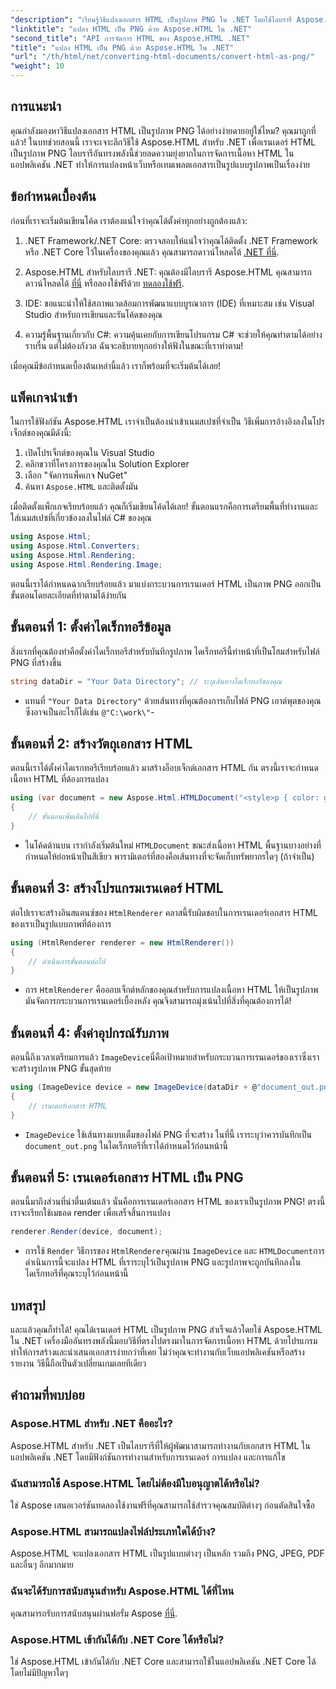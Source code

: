```yaml
---
"description": "เรียนรู้วิธีแปลงเอกสาร HTML เป็นรูปภาพ PNG ใน .NET โดยใช้ไลบรารี Aspose.HTML ทำตามบทช่วยสอนทีละขั้นตอนของเราเพื่อแปลง HTML เป็นรูปภาพอย่างง่ายดาย"
"linktitle": "แปลง HTML เป็น PNG ด้วย Aspose.HTML ใน .NET"
"second_title": "API การจัดการ HTML ของ Aspose.HTML .NET"
"title": "แปลง HTML เป็น PNG ด้วย Aspose.HTML ใน .NET"
"url": "/th/html/net/converting-html-documents/convert-html-as-png/"
"weight": 10
---
```


## การแนะนำ

คุณกำลังมองหาวิธีแปลงเอกสาร HTML เป็นรูปภาพ PNG ได้อย่างง่ายดายอยู่ใช่ไหม? คุณมาถูกที่แล้ว! ในบทช่วยสอนนี้ เราจะเจาะลึกวิธีใช้ Aspose.HTML สำหรับ .NET เพื่อเรนเดอร์ HTML เป็นรูปภาพ PNG ไลบรารีอันทรงพลังนี้ช่วยลดความยุ่งยากในการจัดการเนื้อหา HTML ในแอปพลิเคชัน .NET ทำให้การแปลงหน้าเว็บหรือเทมเพลตเอกสารเป็นรูปแบบรูปภาพเป็นเรื่องง่าย

## ข้อกำหนดเบื้องต้น

ก่อนที่เราจะเริ่มต้นเขียนโค้ด เราต้องแน่ใจว่าคุณได้ตั้งค่าทุกอย่างถูกต้องแล้ว:

1. .NET Framework/.NET Core: ตรวจสอบให้แน่ใจว่าคุณได้ติดตั้ง .NET Framework หรือ .NET Core ไว้ในเครื่องของคุณแล้ว คุณสามารถดาวน์โหลดได้ [.NET ที่นี่](https://dotnet-microsoft.com/download).

2. Aspose.HTML สำหรับไลบรารี .NET: คุณต้องมีไลบรารี Aspose.HTML คุณสามารถดาวน์โหลดได้ [ที่นี่](https://releases.aspose.com/html/net/) หรือลองใช้ฟรีด้วย [ทดลองใช้ฟรี](https://releases-aspose.com/).

3. IDE: ขอแนะนำให้ใช้สภาพแวดล้อมการพัฒนาแบบบูรณาการ (IDE) ที่เหมาะสม เช่น Visual Studio สำหรับการเขียนและรันโค้ดของคุณ

4. ความรู้พื้นฐานเกี่ยวกับ C#: ความคุ้นเคยกับการเขียนโปรแกรม C# จะช่วยให้คุณทำตามได้อย่างราบรื่น แต่ไม่ต้องกังวล ฉันจะอธิบายทุกอย่างให้ฟังในขณะที่เราทำตาม!

เมื่อคุณมีข้อกำหนดเบื้องต้นเหล่านี้แล้ว เราก็พร้อมที่จะเริ่มต้นได้เลย!

## แพ็คเกจนำเข้า

ในการใช้ฟังก์ชัน Aspose.HTML เราจำเป็นต้องนำเข้าเนมสเปซที่จำเป็น วิธีเพิ่มการอ้างอิงลงในโปรเจ็กต์ของคุณมีดังนี้:

1. เปิดโปรเจ็กต์ของคุณใน Visual Studio
2. คลิกขวาที่โครงการของคุณใน Solution Explorer
3. เลือก "จัดการแพ็คเกจ NuGet"
4. ค้นหา `Aspose.HTML` และติดตั้งมัน

เมื่อติดตั้งแพ็กเกจเรียบร้อยแล้ว คุณก็เริ่มเขียนโค้ดได้เลย! ขั้นตอนแรกคือการเตรียมพื้นที่ทำงานและใส่เนมสเปซที่เกี่ยวข้องลงในไฟล์ C# ของคุณ

```csharp
using Aspose.Html;
using Aspose.Html.Converters;
using Aspose.Html.Rendering;
using Aspose.Html.Rendering.Image;
```

ตอนนี้เราได้กำหนดฉากเรียบร้อยแล้ว มาแบ่งกระบวนการเรนเดอร์ HTML เป็นภาพ PNG ออกเป็นขั้นตอนโดยละเอียดที่ทำตามได้ง่ายกัน

## ขั้นตอนที่ 1: ตั้งค่าไดเร็กทอรีข้อมูล

สิ่งแรกที่คุณต้องทำคือตั้งค่าไดเร็กทอรีสำหรับบันทึกรูปภาพ ไดเร็กทอรีนี้ทำหน้าที่เป็นโฮมสำหรับไฟล์ PNG ที่สร้างขึ้น

```csharp
string dataDir = "Your Data Directory"; // ระบุเส้นทางไดเร็กทอรีของคุณ
```

- แทนที่ `"Your Data Directory"` ด้วยเส้นทางที่คุณต้องการเก็บไฟล์ PNG เอาต์พุตของคุณ ซึ่งอาจเป็นอะไรก็ได้เช่น `@"C:\work\"`-

## ขั้นตอนที่ 2: สร้างวัตถุเอกสาร HTML

ตอนนี้เราได้ตั้งค่าไดเรกทอรีเรียบร้อยแล้ว มาสร้างอ็อบเจ็กต์เอกสาร HTML กัน ตรงนี้เราจะกำหนดเนื้อหา HTML ที่ต้องการแปลง

```csharp
using (var document = new Aspose.Html.HTMLDocument("<style>p { color: green; }</style><p>my first paragraph</p>", dataDir))
{
    // ขั้นตอนเพิ่มเติมไปที่นี่
}
```

- ในโค้ดด้านบน เรากำลังเริ่มต้นใหม่ `HTMLDocument` ขณะส่งเนื้อหา HTML พื้นฐานบางอย่างที่กำหนดให้ย่อหน้าเป็นสีเขียว พารามิเตอร์ที่สองคือเส้นทางที่จะจัดเก็บทรัพยากรใดๆ (ถ้าจำเป็น)

## ขั้นตอนที่ 3: สร้างโปรแกรมเรนเดอร์ HTML

ต่อไปเราจะสร้างอินสแตนซ์ของ `HtmlRenderer` คลาสนี้รับผิดชอบในการเรนเดอร์เอกสาร HTML ของเราเป็นรูปแบบภาพที่ต้องการ

```csharp
using (HtmlRenderer renderer = new HtmlRenderer())
{
    // ดำเนินการขั้นตอนต่อไป
}
```

- การ `HtmlRenderer` คือออบเจ็กต์หลักของคุณสำหรับการแปลงเนื้อหา HTML ให้เป็นรูปภาพ มันจัดการกระบวนการเรนเดอร์เบื้องหลัง คุณจึงสามารถมุ่งเน้นไปที่สิ่งที่คุณต้องการได้!

## ขั้นตอนที่ 4: ตั้งค่าอุปกรณ์รับภาพ

ตอนนี้ถึงเวลาเตรียมการแล้ว `ImageDevice`นี่คือเป้าหมายสำหรับกระบวนการเรนเดอร์ของเราซึ่งเราจะสร้างรูปภาพ PNG ขั้นสุดท้าย

```csharp
using (ImageDevice device = new ImageDevice(dataDir + @"document_out.png"))
{
    // เรนเดอร์เอกสาร HTML 
}
```

- `ImageDevice` ใช้เส้นทางแบบเต็มของไฟล์ PNG ที่จะสร้าง ในที่นี้ เราระบุว่าควรบันทึกเป็น `document_out.png` ในไดเร็กทอรีที่เราได้กำหนดไว้ก่อนหน้านี้

## ขั้นตอนที่ 5: เรนเดอร์เอกสาร HTML เป็น PNG

ตอนนี้มาถึงส่วนที่น่าตื่นเต้นแล้ว นั่นคือการเรนเดอร์เอกสาร HTML ของเราเป็นรูปภาพ PNG! ตรงนี้เราจะเรียกใช้เมธอด render เพื่อเสร็จสิ้นการแปลง

```csharp
renderer.Render(device, document);
```

- การใช้ `Render` วิธีการของ `HtmlRenderer`คุณผ่าน `ImageDevice` และ `HTMLDocument`การดำเนินการนี้จะแปลง HTML ที่เราระบุไว้เป็นรูปภาพ PNG และรูปภาพจะถูกบันทึกลงในไดเร็กทอรีที่คุณระบุไว้ก่อนหน้านี้

## บทสรุป

และแล้วคุณก็ทำได้! คุณได้เรนเดอร์ HTML เป็นรูปภาพ PNG สำเร็จแล้วโดยใช้ Aspose.HTML ใน .NET เครื่องมืออันทรงพลังนี้มอบวิธีที่ตรงไปตรงมาในการจัดการเนื้อหา HTML ด้วยโปรแกรม ทำให้การสร้างและนำเสนอเอกสารง่ายกว่าที่เคย ไม่ว่าคุณจะทำงานกับเว็บแอปพลิเคชันหรือสร้างรายงาน วิธีนี้ถือเป็นตัวเปลี่ยนเกมเลยทีเดียว

## คำถามที่พบบ่อย

### Aspose.HTML สำหรับ .NET คืออะไร?
Aspose.HTML สำหรับ .NET เป็นไลบรารีที่ให้ผู้พัฒนาสามารถทำงานกับเอกสาร HTML ในแอปพลิเคชัน .NET โดยมีฟังก์ชันการทำงานสำหรับการเรนเดอร์ การแปลง และการแก้ไข

### ฉันสามารถใช้ Aspose.HTML โดยไม่ต้องมีใบอนุญาตได้หรือไม่?
ใช่ Aspose เสนอเวอร์ชันทดลองใช้งานฟรีที่คุณสามารถใช้สำรวจคุณสมบัติต่างๆ ก่อนตัดสินใจซื้อ

### Aspose.HTML สามารถแปลงไฟล์ประเภทใดได้บ้าง?
Aspose.HTML จะแปลงเอกสาร HTML เป็นรูปแบบต่างๆ เป็นหลัก รวมถึง PNG, JPEG, PDF และอื่นๆ อีกมากมาย

### ฉันจะได้รับการสนับสนุนสำหรับ Aspose.HTML ได้ที่ไหน
คุณสามารถรับการสนับสนุนผ่านฟอรั่ม Aspose [ที่นี่](https://forum-aspose.com/c/html/29).

### Aspose.HTML เข้ากันได้กับ .NET Core ได้หรือไม่?
ใช่ Aspose.HTML เข้ากันได้กับ .NET Core และสามารถใช้ในแอปพลิเคชัน .NET Core ได้โดยไม่มีปัญหาใดๆ
